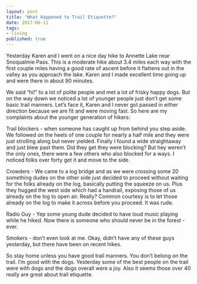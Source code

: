 ```yaml
---
layout: post
title: "What Happened to Trail Etiquette?"
date: 2017-06-11
tags: 
- living
published: true
---
```


Yesterday Karen and I went on a nice day hike to Annette Lake near Snoqualmie Pass.  This is a moderate hike about 3.4 miles each way with the first couple miles having a good rate of ascent before it flattens out in the valley as you approach the lake.  Karen and I made excellent time going up and were there in about 90 minutes.
 
We said “hi!” to a lot of polite people and met a lot of frisky happy dogs.  But on the way down we noticed a lot of younger people just don’t get some basic trail manners.  Let’s face it, Karen and I never got passed in either direction because we are fit and were moving fast.  So here are my complaints about the younger generation of hikers:
 
Trail blockers - when someone has caught up from behind you step aside.  We followed on the heels of one couple for nearly a half mile and they were just strolling along but never yielded.  Finally I found a wide straightaway and just blew past them.  Did they get they were blocking?  But hey weren’t the only ones, there were a few others who also blocked for a ways.  I noticed folks over forty get it and move to the side.
 
Crowders - We came to a log bridge and as we were crossing some 20 something dudes on the other side just decided to proceed without waiting for the folks already on the log, basically putting the squeeze on us.  Plus they hugged the west side which had a handrail, exposing those of us already on the log to open air.  Really?  Common courtesy is to let those already on the log to make it across before you proceed.  It was rude.
 
Radio Guy - Yep some young dude decided to have loud music playing while he hiked.  Now there is someone who should never be in the forest - ever.
 
Smokers - don’t even look at me.  Okay, didn’t have any of these guys yesterday, but there have been on recent hikes.
 
So stay home unless you have good trail manners.  You don’t belong on the trail.  I’m good with the dogs.  Yesterday some of the best people on the trail were with dogs and the dogs overall were a joy.  Also it seems those over 40 really are great about trail etiquette.
